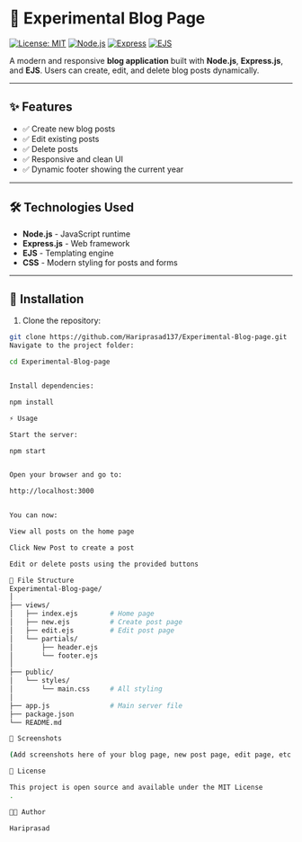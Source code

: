 # 📝 Experimental Blog Page

[![License: MIT](https://img.shields.io/badge/License-MIT-blue.svg)](LICENSE)
[![Node.js](https://img.shields.io/badge/Node.js-16-green?logo=node.js&logoColor=white)](https://nodejs.org/)
[![Express](https://img.shields.io/badge/Express.js-4.18.2-lightgrey?logo=express&logoColor=black)](https://expressjs.com/)
[![EJS](https://img.shields.io/badge/EJS-Templating-blue)](https://ejs.co/)

A modern and responsive **blog application** built with **Node.js**, **Express.js**, and **EJS**. Users can create, edit, and delete blog posts dynamically.  

---

## ✨ Features

- ✅ Create new blog posts  
- ✅ Edit existing posts  
- ✅ Delete posts  
- ✅ Responsive and clean UI  
- ✅ Dynamic footer showing the current year  

---

## 🛠️ Technologies Used

- **Node.js** - JavaScript runtime  
- **Express.js** - Web framework  
- **EJS** - Templating engine  
- **CSS** - Modern styling for posts and forms  

---

## 🚀 Installation

1. Clone the repository:

```bash
git clone https://github.com/Hariprasad137/Experimental-Blog-page.git
Navigate to the project folder:

cd Experimental-Blog-page


Install dependencies:

npm install

⚡ Usage

Start the server:

npm start


Open your browser and go to:

http://localhost:3000


You can now:

View all posts on the home page

Click New Post to create a post

Edit or delete posts using the provided buttons

📁 File Structure
Experimental-Blog-page/
│
├── views/
│   ├── index.ejs        # Home page
│   ├── new.ejs          # Create post page
│   ├── edit.ejs         # Edit post page
│   └── partials/
│       ├── header.ejs
│       └── footer.ejs
│
├── public/
│   └── styles/
│       └── main.css     # All styling
│
├── app.js               # Main server file
├── package.json
└── README.md

📸 Screenshots

(Add screenshots here of your blog page, new post page, edit page, etc.)

📝 License

This project is open source and available under the MIT License
.

👨‍💻 Author

Hariprasad
